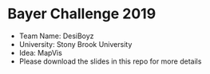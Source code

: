 # Bayer Challenge 2019
 
* Team Name: DesiBoyz
* University: Stony Brook University
* Idea: MapVis
* Please download the slides in this repo for more details

